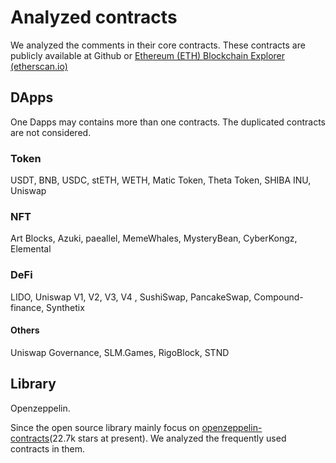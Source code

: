 # Analyzed contracts

We analyzed the comments in their core contracts. These contracts are publicly available at Github or [Ethereum (ETH) Blockchain Explorer (etherscan.io)](https://etherscan.io/)

## DApps

One Dapps may contains more than one contracts. The duplicated contracts are not considered. 

### Token

USDT, BNB, USDC, stETH, WETH, Matic Token, Theta Token, SHIBA INU, Uniswap

### NFT

Art Blocks, Azuki, paeallel, MemeWhales, MysteryBean, CyberKongz, Elemental

### DeFi

LIDO, Uniswap V1, V2, V3, V4 , SushiSwap, PancakeSwap, Compound-finance, Synthetix 

#### Others

Uniswap Governance, SLM.Games, RigoBlock, STND

## Library

Openzeppelin.

Since the open source library mainly focus on [openzeppelin-contracts](https://github.com/OpenZeppelin/openzeppelin-contracts)(22.7k stars at present). We analyzed the  frequently used contracts in them.